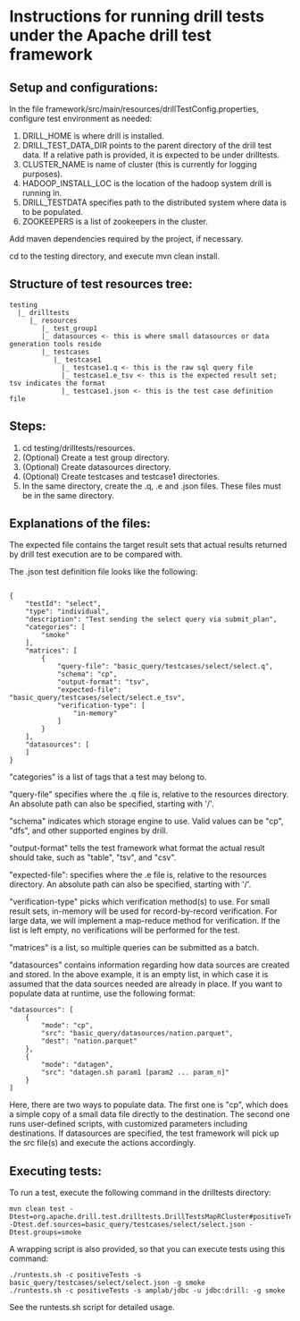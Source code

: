 # Instructions for running drill tests under the Apache drill test framework

## Setup and configurations:
In the file framework/src/main/resources/drillTestConfig.properties, configure test environment as needed:
1. DRILL_HOME is where drill is installed.
2. DRILL_TEST_DATA_DIR points to the parent directory of the drill test data.  If a relative path is provided, it is expected to be under drilltests.
3. CLUSTER_NAME is name of cluster (this is currently for logging purposes).
4. HADOOP_INSTALL_LOC is the location of the hadoop system drill is running in.
5. DRILL_TESTDATA specifies path to the distributed system where data is to be populated.
6. ZOOKEEPERS is a list of zookeepers in the cluster.

Add maven dependencies required by the project, if necessary.

cd to the testing directory, and execute mvn clean install.

## Structure of test resources tree:

    testing
      |_ drilltests
         |_ resources
            |_ test_group1
            |_ datasources <- this is where small datasources or data generation tools reside
            |_ testcases
               |_ testcase1
                 |_ testcase1.q <- this is the raw sql query file
                 |_ testcase1.e_tsv <- this is the expected result set; tsv indicates the format
                 |_ testcase1.json <- this is the test case definition file

## Steps:

1. cd testing/drilltests/resources.
2. (Optional) Create a test group directory.
3. (Optional) Create datasources directory.
4. (Optional) Create testcases and testcase1 directories.
5. In the same directory, create the .q, .e and .json files.  These files must be in the same directory.


## Explanations of the files:

The expected file contains the target result sets that actual results returned by drill test execution are to be compared with.

The .json test definition file looks like the following:

<pre><code>
{
    "testId": "select",
    "type": "individual",
    "description": "Test sending the select query via submit_plan",
    "categories": [
        "smoke"
    ],
    "matrices": [
        {
            "query-file": "basic_query/testcases/select/select.q",
            "schema": "cp",
            "output-format": "tsv",
            "expected-file": "basic_query/testcases/select/select.e_tsv",
            "verification-type": [
                "in-memory"
            ]
        }
    ],
    "datasources": [
    ]
}
</code></pre>

"categories" is a list of tags that a test may belong to.

"query-file" specifies where the .q file is, relative to the resources directory.  An absolute path can also be specified, starting with '/'.

"schema" indicates which storage engine to use.  Valid values can be "cp", "dfs", and other supported engines by drill.

"output-format" tells the test framework what format the actual result should take, such as "table", "tsv", and "csv".

"expected-file": specifies where the .e file is, relative to the resources directory.  An absolute path can also be specified, starting with '/'.

"verification-type" picks which verification method(s) to use.  For small result sets, in-memory will be used for record-by-record verification.  For large data, we will implement a map-reduce method for verification.  If the list is left empty, no verifications will be performed for the test.

"matrices" is a list, so multiple queries can be submitted as a batch.

"datasources" contains information regarding how data sources are created and stored.  In the above example, it is an empty list, in which case it is assumed that the data sources needed are already in place.  If you want to populate data at runtime, use the following format:

    "datasources": [
        {
            "mode": "cp",
            "src": "basic_query/datasources/nation.parquet",
            "dest": "nation.parquet"
        },
        {
            "mode": "datagen",
            "src": "datagen.sh param1 [param2 ... param_n]"
        }
    ]

Here, there are two ways to populate data.  The first one is "cp", which does a simple copy of a small data file directly to the destination.  The second one runs user-defined scripts, with customized parameters including destinations.  If datasources are specified, the test framework will pick up the src file(s) and execute the actions accordingly.


## Executing tests:

To run a test, execute the following command in the drilltests directory:

    mvn clean test -Dtest=org.apache.drill.test.drilltests.DrillTestsMapRCluster#positiveTests -Dtest.def.sources=basic_query/testcases/select/select.json -Dtest.groups=smoke

A wrapping script is also provided, so that you can execute tests using this command:

    ./runtests.sh -c positiveTests -s basic_query/testcases/select/select.json -g smoke
    ./runtests.sh -c positiveTests -s amplab/jdbc -u jdbc:drill: -g smoke

See the runtests.sh script for detailed usage.
